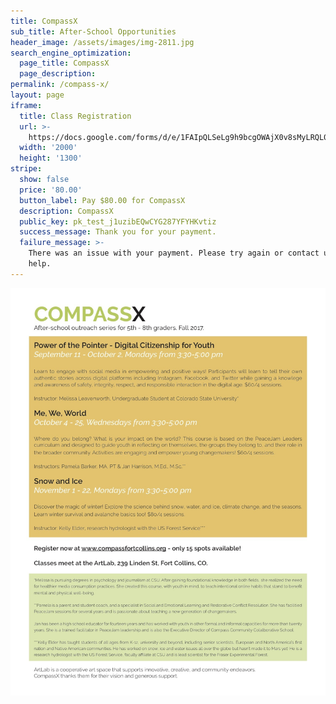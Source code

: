 ```yaml
---
title: CompassX
sub_title: After-School Opportunities
header_image: /assets/images/img-2811.jpg
search_engine_optimization:
  page_title: CompassX
  page_description:
permalink: /compass-x/
layout: page
iframe:
  title: Class Registration
  url: >-
    https://docs.google.com/forms/d/e/1FAIpQLSeLg9h9bcgOWAjX0v8sMyLRQL0tj3-C9guIk2s9F1yeX_eqhQ/viewform
  width: '2000'
  height: '1300'
stripe:
  show: false
  price: '80.00'
  button_label: Pay $80.00 for CompassX
  description: CompassX
  public_key: pk_test_j1uzibEQwCYG287YFYHKvtiz
  success_message: Thank you for your payment.
  failure_message: >-
    There was an issue with your payment. Please try again or contact us for
    help.
---
```



![](/assets/images/versions/flier-front---x----1275-1650x---.jpg)